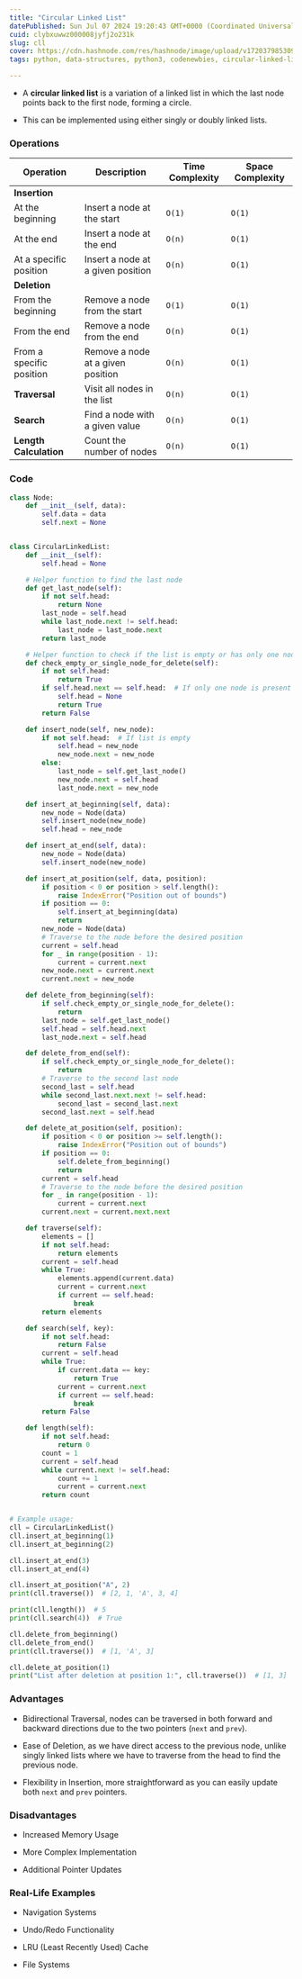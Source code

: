 ```yaml
---
title: "Circular Linked List"
datePublished: Sun Jul 07 2024 19:20:43 GMT+0000 (Coordinated Universal Time)
cuid: clybxuwwz000008jyfj2o231k
slug: cll
cover: https://cdn.hashnode.com/res/hashnode/image/upload/v1720379853091/19274ab9-319d-481d-ab92-0684c7400c84.jpeg
tags: python, data-structures, python3, codenewbies, circular-linked-list

---
```


* A **circular linked list** is a variation of a linked list in which the last node points back to the first node, forming a circle.
    
* This can be implemented using either singly or doubly linked lists.
    

### Operations

| Operation | Description | Time Complexity | Space Complexity |
| --- | --- | --- | --- |
| **Insertion** |  |  |  |
| At the beginning | Insert a node at the start | `O(1)` | `O(1)` |
| At the end | Insert a node at the end | `O(n)` | `O(1)` |
| At a specific position | Insert a node at a given position | `O(n)` | `O(1)` |
| **Deletion** |  |  |  |
| From the beginning | Remove a node from the start | `O(1)` | `O(1)` |
| From the end | Remove a node from the end | `O(n)` | `O(1)` |
| From a specific position | Remove a node at a given position | `O(n)` | `O(1)` |
| **Traversal** | Visit all nodes in the list | `O(n)` | `O(1)` |
| **Search** | Find a node with a given value | `O(n)` | `O(1)` |
| **Length Calculation** | Count the number of nodes | `O(n)` | `O(1)` |

### Code

```python
class Node:
    def __init__(self, data):
        self.data = data
        self.next = None


class CircularLinkedList:
    def __init__(self):
        self.head = None

    # Helper function to find the last node
    def get_last_node(self):
        if not self.head:
            return None
        last_node = self.head
        while last_node.next != self.head:
            last_node = last_node.next
        return last_node

    # Helper function to check if the list is empty or has only one node
    def check_empty_or_single_node_for_delete(self):
        if not self.head:
            return True
        if self.head.next == self.head:  # If only one node is present
            self.head = None
            return True
        return False

    def insert_node(self, new_node):
        if not self.head:  # If list is empty
            self.head = new_node
            new_node.next = new_node
        else:
            last_node = self.get_last_node()
            new_node.next = self.head
            last_node.next = new_node

    def insert_at_beginning(self, data):
        new_node = Node(data)
        self.insert_node(new_node)
        self.head = new_node

    def insert_at_end(self, data):
        new_node = Node(data)
        self.insert_node(new_node)

    def insert_at_position(self, data, position):
        if position < 0 or position > self.length():
            raise IndexError("Position out of bounds")
        if position == 0:
            self.insert_at_beginning(data)
            return
        new_node = Node(data)
        # Traverse to the node before the desired position
        current = self.head
        for _ in range(position - 1):
            current = current.next
        new_node.next = current.next
        current.next = new_node

    def delete_from_beginning(self):
        if self.check_empty_or_single_node_for_delete():
            return
        last_node = self.get_last_node()
        self.head = self.head.next
        last_node.next = self.head

    def delete_from_end(self):
        if self.check_empty_or_single_node_for_delete():
            return
        # Traverse to the second last node
        second_last = self.head
        while second_last.next.next != self.head:
            second_last = second_last.next
        second_last.next = self.head

    def delete_at_position(self, position):
        if position < 0 or position >= self.length():
            raise IndexError("Position out of bounds")
        if position == 0:
            self.delete_from_beginning()
            return
        current = self.head
        # Traverse to the node before the desired position
        for _ in range(position - 1):
            current = current.next
        current.next = current.next.next

    def traverse(self):
        elements = []
        if not self.head:
            return elements
        current = self.head
        while True:
            elements.append(current.data)
            current = current.next
            if current == self.head:
                break
        return elements

    def search(self, key):
        if not self.head:
            return False
        current = self.head
        while True:
            if current.data == key:
                return True
            current = current.next
            if current == self.head:
                break
        return False

    def length(self):
        if not self.head:
            return 0
        count = 1
        current = self.head
        while current.next != self.head:
            count += 1
            current = current.next
        return count


# Example usage:
cll = CircularLinkedList()
cll.insert_at_beginning(1)
cll.insert_at_beginning(2)

cll.insert_at_end(3)
cll.insert_at_end(4)

cll.insert_at_position("A", 2)
print(cll.traverse())  # [2, 1, 'A', 3, 4]

print(cll.length())  # 5
print(cll.search(4))  # True

cll.delete_from_beginning()
cll.delete_from_end()
print(cll.traverse())  # [1, 'A', 3]

cll.delete_at_position(1)
print("List after deletion at position 1:", cll.traverse())  # [1, 3]
```

### Advantages

* Bidirectional Traversal, nodes can be traversed in both forward and backward directions due to the two pointers (`next` and `prev`).
    
* Ease of Deletion, as we have direct access to the previous node, unlike singly linked lists where we have to traverse from the head to find the previous node.
    
* Flexibility in Insertion, more straightforward as you can easily update both `next` and `prev` pointers.
    

### Disadvantages

* Increased Memory Usage
    
* More Complex Implementation
    
* Additional Pointer Updates
    

### Real-Life Examples

* Navigation Systems
    
* Undo/Redo Functionality
    
* LRU (Least Recently Used) Cache
    
* File Systems